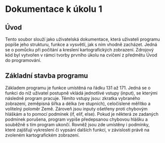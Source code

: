 # Dokumentace k úkolu 1
## Úvod
Tento soubor slouží jako uživatelská dokumentace, která uživateli programu popíše jeho strukturu, 
funkce a vysvětlí, jak s ním vhodně zacházet. Jedná se o pomůcku při počítání a kreslení 
kartografických zobrazení. Zdrojový kód byl vytvořen v rámci tvorby prvního úkolu na cvičení
z předmětu Úvod do programování.
## Základní stavba programu
Základem programu je funkce umístěná na řádku 131 až 171. Jedná se o funkci do níž uživatel
postupně vkládá jednotlivé vstupy (input), se kterými následně program pracuje. Těmito vstupy
jsou: zkratka vybraného zobrazení, zeměpisná šířka a délka (ve stupních), celočíslené měřítko 
a volitelný poloměr Země. Zároveň jsou inputy ošetřeny proti chybovým hláškám a to pomocí podmínek
(if, elif, else). Pokud je některá ze zadaných podmínek porušena, program vypíše předepsanou 
chybovou hlášku a souběžně s tím program ukončí. Rovněž jsou zde umístěny i podmínky, které 
zajišťují vykreslení či vypsání dalších funkcí, v závislosti právě na zvoleném kartografickém 
zobrazení.


